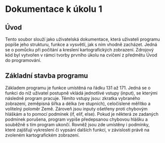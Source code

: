 # Dokumentace k úkolu 1
## Úvod
Tento soubor slouží jako uživatelská dokumentace, která uživateli programu popíše jeho strukturu, 
funkce a vysvětlí, jak s ním vhodně zacházet. Jedná se o pomůcku při počítání a kreslení 
kartografických zobrazení. Zdrojový kód byl vytvořen v rámci tvorby prvního úkolu na cvičení
z předmětu Úvod do programování.
## Základní stavba programu
Základem programu je funkce umístěná na řádku 131 až 171. Jedná se o funkci do níž uživatel
postupně vkládá jednotlivé vstupy (input), se kterými následně program pracuje. Těmito vstupy
jsou: zkratka vybraného zobrazení, zeměpisná šířka a délka (ve stupních), celočíslené měřítko 
a volitelný poloměr Země. Zároveň jsou inputy ošetřeny proti chybovým hláškám a to pomocí podmínek
(if, elif, else). Pokud je některá ze zadaných podmínek porušena, program vypíše předepsanou 
chybovou hlášku a souběžně s tím program ukončí. Rovněž jsou zde umístěny i podmínky, které 
zajišťují vykreslení či vypsání dalších funkcí, v závislosti právě na zvoleném kartografickém 
zobrazení.


